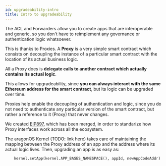 ```yaml
---
id: upgradeability-intro
title: Intro to upgradeability
---
```


The ACL and Forwarders allow you to create apps that are interoperable and generic, so you don't have to reimplement any governance or authentication logic whatsoever.

This is thanks to Proxies. A **Proxy** is a very simple smart contract which consists on decoupling the instance of a particular smart contract with the location of its actual business logic.

All a Proxy does is **delegate calls to another contract which actually contains its actual logic**.

This allows for upgradeability, since **you can always interact with the same Ethereum address for the smart contract**, but its logic can be upgraded over time.

Proxies help enable the decoupling of authentication and logic, since you do not need to authenticate any particular version of the smart contract, but rather a reference to it (Proxy) that never changes.

We created [EIP897](https://github.com/ethereum/EIPs/pull/897), which has been merged, in order to standarize how Proxy interfaces work across all the ecosystem.

The aragonOS Kernel (TODO: link here) takes care of maintaining the mapping between the Proxy address of an app and the address where its actual logic lives. Then, upgrading an app is as easy as:

```solidity
    kernel.setApp(kernel.APP_BASES_NAMESPACE(), appId, newAppCodeAddr)
```